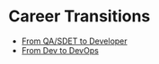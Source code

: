 # Career Transitions

- [From QA/SDET to Developer](./qa-sdet-to-dev.md)
- [From Dev to DevOps](./dev-to-devops.md)